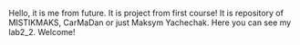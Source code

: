 Hello, it is me from future. It is project from first course! It is repository of MISTIKMAKS, CarMaDan or just Maksym Yachechak. Here you can see my lab2_2. Welcome!
